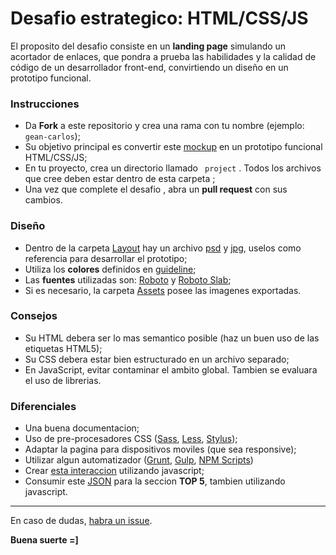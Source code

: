 # Desafio estrategico: HTML/CSS/JS

El proposito del desafio consiste en un **landing page** simulando un acortador de enlaces, que pondra a prueba las habilidades y la calidad de código de un desarrollador front-end, convirtiendo un diseño en un prototipo funcional.

### Instrucciones

- Da **Fork** a este repositorio y crea una rama con tu nombre (ejemplo: `gean-carlos`);
- Su objetivo principal es convertir este [mockup](./Layout/Preview.jpg) en un prototipo funcional HTML/CSS/JS;
- En tu proyecto, crea un directorio llamado ` project` . Todos los archivos que cree deben estar dentro de esta carpeta ;
- Una vez que complete el desafio , abra un **pull request** con sus cambios.


### Diseño

- Dentro de la carpeta [Layout](./Layout) hay un archivo [psd](./Layout/Layout.psd) y [jpg](./Layout/Preview.jpg), uselos como referencia para desarrollar el prototipo;
- Utiliza los **colores** definidos en [guideline](./Layout/Guideline-color.jpg);
- Las **fuentes** utilizadas son: [Roboto](https://www.google.com/fonts/specimen/Roboto) y [Roboto Slab](https://www.google.com/fonts/specimen/Roboto+Slab);
- Si es necesario, la carpeta [Assets](./Assets) posee las imagenes exportadas.

### Consejos

- Su HTML debera ser lo mas semantico posible (haz un buen uso de las etiquetas HTML5);
- Su CSS debera estar bien estructurado en un archivo separado;
- En JavaScript, evitar contaminar el ambito global. Tambien se evaluara el uso de librerias.


### Diferenciales

- Una buena documentacion;
- Uso de pre-procesadores CSS ([Sass](http://sass-lang.com), [Less](http://lesscss.org), [Stylus](http://stylus-lang.com));
- Adaptar la pagina para dispositivos moviles (que sea responsive);
- Utilizar algun automatizador ([Grunt](http://gruntjs.com), [Gulp](http://gulpjs.com), [NPM Scripts](https://docs.npmjs.com/misc/scripts))
- Crear [esta interaccion](./Layout/Shortener-interaction.gif) utilizando javascript;
- Consumir este [JSON](./Assets/urls.json) para la seccion **TOP 5**, tambien utilizando javascript.

---

En caso de dudas, [habra un issue](https://github.com/wochap/frontend-intern-challenge/issues).

**Buena suerte =]**
